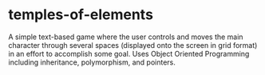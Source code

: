 # temples-of-elements
A simple text-based game where the user controls and moves the main character through several spaces (displayed onto the screen in grid format) in an effort to accomplish some goal. Uses Object Oriented Programming including inheritance, polymorphism, and pointers.
